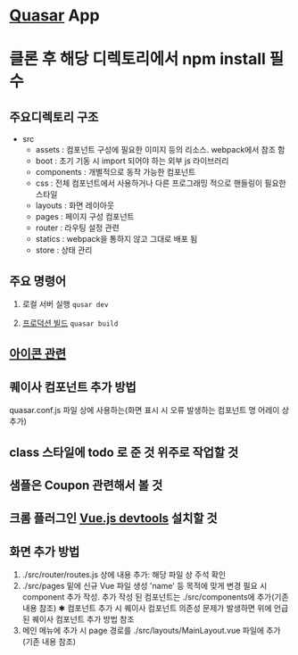 # [Quasar](https://quasar.dev/introduction-to-quasar) App

# 클론 후 해당 디렉토리에서 npm install 필수

## 주요디렉토리 구조

- src
    - assets : 컴포넌트 구성에 필요한 이미지 등의 리소스. webpack에서 참조 함
    - boot : 초기 기동 시 import 되어야 하는 외부 js 라이브러리
    - components : 개별적으로 동작 가능한 컴포넌트
    - css : 전체 컴포넌트에서 사용하거나 다른 프로그래밍 적으로 핸들링이 필요한 스타일
    - layouts : 화면 레이아웃
    - pages : 페이지 구성 컴포넌트 
    - router : 라우팅 설정 관련
    - statics : webpack을 통하지 않고 그대로 배포 됨
    - store : 상태 관리


## 주요 명령어
1. 로컬 서버 실행
`qusar dev`

2. [프로덕션 빌드](https://quasar.dev/quasar-cli/developing-spa/build-commands)
`quasar build`


## [아이콘 관련](https://quasar.dev/options/quasar-icon-sets#Full-Example)

## 퀘이사 컴포넌트 추가 방법
quasar.conf.js 파일 상에 사용하는(화면 표시 시 오류 발생하는 컴포넌트 명 어레이 상 추가)

## class 스타일에 todo 로 준 것 위주로 작업할 것
## 샘플은 Coupon 관련해서 볼 것
## 크롬 플러그인 [Vue.js devtools](https://chrome.google.com/webstore/detail/vuejs-devtools/nhdogjmejiglipccpnnnanhbledajbpd?utm_source=chrome-ntp-icon) 설치할 것

## 화면 추가 방법
1. ./src/router/routes.js 상에 내용 추가: 해당 파일 상 주석 확인
2. ./src/pages 밑에 신규 Vue 파일 생성
    'name' 등 목적에 맞게 변경
    필요 시 component 추가 작성. 추가 작성 된 컴포넌트는 ./src/components에 추가(기존 내용 참조)
    ✱ 컴포넌트 추가 시 퀘이사 컴포넌트 의존성 문제가 발생하면 위에 언급 된 퀘이사 컴포넌트 추가 방법 참조
3. 메인 메뉴에 추가 시 page 경로를 ./src/layouts/MainLayout.vue 파일에 추가(기존 내용 참조)